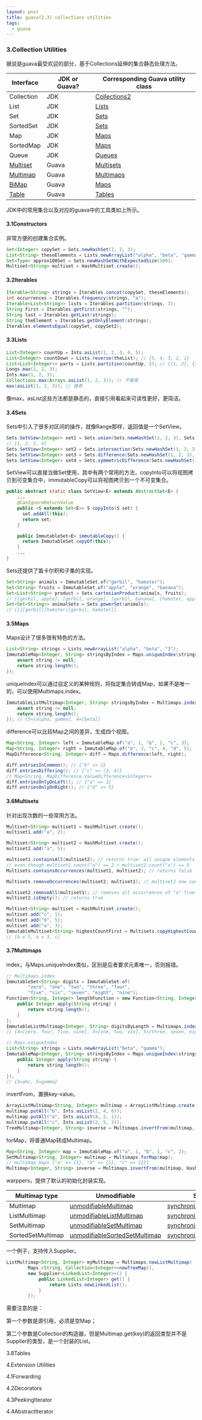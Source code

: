 ```yaml
---
layout: post
title: guava(2.3) collections utilities
tags:
  - guava
---
```


### 3.Collection Utilities

据说是guava最受欢迎的部分，基于Collections延伸的集合静态处理方法。

| Interface                                                    | JDK or Guava? | Corresponding Guava utility class                            |
| ------------------------------------------------------------ | ------------- | ------------------------------------------------------------ |
| Collection                                                | JDK           | [Collections2](http://google.github.io/guava/releases/snapshot/api/docs/com/google/common/collect/Collections2.html) |
| List                                                       | JDK           | [Lists](http://google.github.io/guava/releases/snapshot/api/docs/com/google/common/collect/Lists.html) |
| Set                                                        | JDK           | [Sets](http://google.github.io/guava/releases/snapshot/api/docs/com/google/common/collect/Sets.html) |
| SortedSet                                                 | JDK           | [Sets](http://google.github.io/guava/releases/snapshot/api/docs/com/google/common/collect/Sets.html) |
| Map                                                        | JDK           | [Maps](http://google.github.io/guava/releases/snapshot/api/docs/com/google/common/collect/Maps.html) |
| SortedMap                                                  | JDK           | [Maps](http://google.github.io/guava/releases/snapshot/api/docs/com/google/common/collect/Maps.html) |
| Queue                                                      | JDK           | [Queues](http://google.github.io/guava/releases/snapshot/api/docs/com/google/common/collect/Queues.html) |
| [Multiset](https://github.com/google/guava/wiki/NewCollectionTypesExplained#Multiset) | Guava         | [Multisets](http://google.github.io/guava/releases/snapshot/api/docs/com/google/common/collect/Multisets.html) |
| [Multimap](https://github.com/google/guava/wiki/NewCollectionTypesExplained#Multimap) | Guava         | [Multimaps](http://google.github.io/guava/releases/snapshot/api/docs/com/google/common/collect/Multimaps.html) |
| [BiMap](https://github.com/google/guava/wiki/NewCollectionTypesExplained#BiMap) | Guava         | [Maps](http://google.github.io/guava/releases/snapshot/api/docs/com/google/common/collect/Maps.html) |
| [Table](https://github.com/google/guava/wiki/NewCollectionTypesExplained#Table) | Guava         | [Tables](http://google.github.io/guava/releases/snapshot/api/docs/com/google/common/collect/Tables.html) |

JDK中的常用集合以及对应的guava中的工具类如上所示。

#### 3.1Constructors

非常方便的创建集合实例。

```java
Set<Integer> copySet = Sets.newHashSet(1, 2, 3);
List<String> theseElements = Lists.newArrayList("alpha", "beta", "gamma");
Set<Type> approx100Set = Sets.newHashSetWithExpectedSize(100);
Multiset<String> multiset = HashMultiset.create();
```

#### 3.2Iterables

```java
Iterable<String> strings = Iterables.concat(copySet, theseElements);
int occurrences = Iterables.frequency(strings, "a");
Iterable<List<String>> lists = Iterables.partition(strings, 3);
String first = Iterables.getFirst(strings, "");
String last = Iterables.getLast(strings);
String theElement = Iterables.getOnlyElement(strings);
Iterables.elementsEqual(copySet, copySet2);
```

#### 3.3Lists

```java
List<Integer> countUp = Ints.asList(1, 2, 3, 4, 5);
List<Integer> countDown = Lists.reverse(theList); // {5, 4, 3, 2, 1}
List<List<Integer>> parts = Lists.partition(countUp, 2); // {{1, 2}, {3, 4}, {5}}
Longs.max(1, 2, 3);
Ints.max(1, 2, 3);
Collections.max(Arrays.asList(1, 2, 3)); // 不推荐
max(asList(1, 2, 3)); // 推荐
```

像max，asList这些方法都是静态的，直接引用看起来可读性更好，更简洁。

#### 3.4Sets

Sets中引入了很多对区间的操作，就像Range那样，返回值是一个SetView。

```java
Sets.SetView<Integer> set1 = Sets.union(Sets.newHashSet(1, 2, 3), Sets.newHashSet(3, 4));
// [1, 2, 3, 4]
Sets.SetView<Integer> set2 = Sets.intersection(Sets.newHashSet(1, 2, 3), Sets.newHashSet(3, 4));// [3]
Sets.SetView<Integer> set3 = Sets.difference(Sets.newHashSet(1, 2, 3), Sets.newHashSet(3, 4));// [1, 2]
Sets.SetView<Integer> set4 = Sets.symmetricDifference(Sets.newHashSet(1, 2, 3), Sets.newHashSet(3, 4)); // [1, 2, 4]
```

SetView可以直接当做Set使用，其中有两个常用的方法，copyInto可以将视图拷贝到可变集合中，immutableCopy可以将视图拷贝到一个不可变集合。

```java
public abstract static class SetView<E> extends AbstractSet<E> {
    ...
    @CanIgnoreReturnValue
    public <S extends Set<E>> S copyInto(S set) {
      set.addAll(this);
      return set;
    }

    public ImmutableSet<E> immutableCopy() {
      return ImmutableSet.copyOf(this);
    }    
    ...
}
```

Sets还提供了笛卡尔积和子集的实现。

```java
Set<String> animals = ImmutableSet.of("gerbil", "hamster");
Set<String> fruits = ImmutableSet.of("apple", "orange", "banana");
Set<List<String>> product = Sets.cartesianProduct(animals, fruits);
// [[gerbil, apple], [gerbil, orange], [gerbil, banana], [hamster, apple], [hamster, orange], [hamster, banana]]
Set<Set<String>> animalSets = Sets.powerSet(animals);
// [[][gerbil][hamster][gerbil, hamster]]
```

#### 3.5Maps

Maps设计了很多很有特色的方法。

```java
List<String> strings = Lists.newArrayList("alpha", "beta", "3");
ImmutableMap<Integer, String> stringsByIndex = Maps.uniqueIndex(strings, (String string) -> {
    assert string != null;
    return string.length();
});
```

uniqueIndex可以通过自定义的某种规则，将指定集合转成Map，如果不是唯一的，可以使用Multimaps.index。

```java
ImmutableListMultimap<Integer, String> stringsByIndex = Multimaps.index(strings, (String string) -> {
    assert string != null;
    return string.length();
}); // {5=[alpha, gamma], 4=[beta]}
```

difference可以比较Map之间的差异，生成四个视图。

```java
Map<String, Integer> left = ImmutableMap.of("a", 1, "b", 2, "c", 3);
Map<String, Integer> right = ImmutableMap.of("b", 2, "c", 4, "d", 5);
MapDifference<String, Integer> diff = Maps.difference(left, right);

diff.entriesInCommon(); // {"b" => 2}
diff.entriesDiffering(); // {"c" => (3, 4)} 
// Map<String, MapDifference.ValueDifference<Integer>>
diff.entriesOnlyOnLeft(); // {"a" => 1}
diff.entriesOnlyOnRight(); // {"d" => 5}
```

#### 3.6Multisets

针对出现次数的一些常用方法。

```java
Multiset<String> multiset1 = HashMultiset.create();
multiset1.add("a", 2);

Multiset<String> multiset2 = HashMultiset.create();
multiset2.add("a", 5);

multiset1.containsAll(multiset2); // returns true: all unique elements are contained,
// even though multiset1.count("a") == 2 < multiset2.count("a") == 5
Multisets.containsOccurrences(multiset1, multiset2); // returns false

Multisets.removeOccurrences(multiset2, multiset1); // multiset2 now contains 3 occurrences of "a"

multiset2.removeAll(multiset1); // removes all occurrences of "a" from multiset2, even though multiset1.count("a") == 2
multiset2.isEmpty(); // returns true

Multiset<String> multiset = HashMultiset.create();
multiset.add("c", 1);
multiset.add("b", 5);
multiset.add("a", 3);
ImmutableMultiset<String> highestCountFirst = Multisets.copyHighestCountFirst(multiset);
// [b x 5, a x 3, c]
```

#### 3.7Multimaps

index，与Maps.uniqueIndex类似，区别是后者要求元素唯一，否则报错。

```java
// Multimaps.index
ImmutableSet<String> digits = ImmutableSet.of(
        "zero", "one", "two", "three", "four",
        "five", "six", "seven", "eight", "nine");
Function<String, Integer> lengthFunction = new Function<String, Integer>() {
    public Integer apply(String string) {
        return string.length();
    }
};
ImmutableListMultimap<Integer, String> digitsByLength = Multimaps.index(digits, lengthFunction);
// {4=[zero, four, five, nine], 3=[one, two, six], 5=[three, seven, eight]}

// Maps.uniqueIndex
List<String> strings = Lists.newArrayList("beta", "gamma");
ImmutableMap<Integer, String> stringsByIndex = Maps.uniqueIndex(strings, new Function<String, Integer> () {
    public Integer apply(String string) {
        return string.length();
    }
});
// {3=abc, 5=gamma}
```

invertFrom，置换key-value。

```java
ArrayListMultimap<String, Integer> multimap = ArrayListMultimap.create();
multimap.putAll("b", Ints.asList(2, 4, 6));
multimap.putAll("a", Ints.asList(4, 2, 1));
multimap.putAll("c", Ints.asList(2, 5, 3));
TreeMultimap<Integer, String> inverse = Multimaps.invertFrom(multimap, TreeMultimap.create());
```

forMap，将普通Map转成Multimap。

```java
Map<String, Integer> map = ImmutableMap.of("a", 1, "b", 1, "c", 2);
SetMultimap<String, Integer> multimap = Multimaps.forMap(map);
// multimap maps ["a" => {1}, "b" => {1}, "c" => {2}]
Multimap<Integer, String> inverse = Multimaps.invertFrom(multimap, HashMultimap.create());
```

warppers，提供了默认的初始化封装实现。

| Multimap type       | Unmodifiable                                                 | Synchronized                                                 | Custom                                                       |
| ------------------- | ------------------------------------------------------------ | ------------------------------------------------------------ | ------------------------------------------------------------ |
| Multimap          | [unmodifiableMultimap](http://google.github.io/guava/releases/snapshot/api/docs/com/google/common/collect/Multimaps.html#unmodifiableMultimap-com.google.common.collect.Multimap-) | [synchronizedMultimap](http://google.github.io/guava/releases/snapshot/api/docs/com/google/common/collect/Multimaps.html#synchronizedMultimap-com.google.common.collect.Multimap-) | [newMultimap](http://google.github.io/guava/releases/snapshot/api/docs/com/google/common/collect/Multimaps.html#newMultimap-java.util.Map-com.google.common.base.Supplier-) |
| ListMultimap      | [unmodifiableListMultimap](http://google.github.io/guava/releases/snapshot/api/docs/com/google/common/collect/Multimaps.html#unmodifiableListMultimap-com.google.common.collect.ListMultimap-) | [synchronizedListMultimap](http://google.github.io/guava/releases/snapshot/api/docs/com/google/common/collect/Multimaps.html#synchronizedListMultimap-com.google.common.collect.ListMultimap-) | [newListMultimap](http://google.github.io/guava/releases/snapshot/api/docs/com/google/common/collect/Multimaps.html#newListMultimap-java.util.Map-com.google.common.base.Supplier-) |
| SetMultimap       | [unmodifiableSetMultimap](http://google.github.io/guava/releases/snapshot/api/docs/com/google/common/collect/Multimaps.html#unmodifiableSetMultimap-com.google.common.collect.SetMultimap-) | [synchronizedSetMultimap](http://google.github.io/guava/releases/snapshot/api/docs/com/google/common/collect/Multimaps.html#synchronizedSetMultimap-com.google.common.collect.SetMultimap-) | [newSetMultimap](http://google.github.io/guava/releases/snapshot/api/docs/com/google/common/collect/Multimaps.html#newSetMultimap-java.util.Map-com.google.common.base.Supplier-) |
| SortedSetMultimap | [unmodifiableSortedSetMultimap](http://google.github.io/guava/releases/snapshot/api/docs/com/google/common/collect/Multimaps.html#unmodifiableSortedSetMultimap-com.google.common.collect.SortedSetMultimap-) | [synchronizedSortedSetMultimap](http://google.github.io/guava/releases/snapshot/api/docs/com/google/common/collect/Multimaps.html#synchronizedSortedSetMultimap-com.google.common.collect.SortedSetMultimap-) | [newSortedSetMultimap](http://google.github.io/guava/releases/snapshot/api/docs/com/google/common/collect/Multimaps.html#newSortedSetMultimap-java.util.Map-com.google.common.base.Supplier-) |

一个例子，支持传入Supplier。

```java
ListMultimap<String, Integer> myMultimap = Multimaps.newListMultimap(
        Maps.<String, Collection<Integer>>newTreeMap(),
        new Supplier<LinkedList<Integer>>() {
            public LinkedList<Integer> get() {
                return Lists.newLinkedList();
            }
        });
```

需要注意的是：

第一个参数是源引用，必须是空Map；

第二个参数是Collection的构造器，但是Multimap.get(key)的返回类型并不是Supplier的类型，是一个封装的List。





3.8Tables



4.Extension Utilities

4.1Forwarding

4.2Decorators

4.3PeekingIterator

4.4AbstractIterator